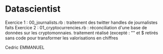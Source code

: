 # Datascientist

Exercice 1 : 00_journalists.rb : traitement des twitter handles de journalistes faits
Exercice 2 : 01_cryptocurrencies.rb : réconciliation d'une base de données sur les cryptomonnaies. traitement réalisé (excepté : "" et $ retirés sans code pour transformer les valorisations en chiffres

Cedric EMMANUEL
